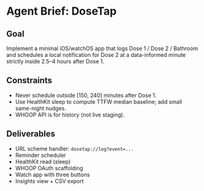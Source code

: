 # Agent Brief: DoseTap

## Goal
Implement a minimal iOS/watchOS app that logs Dose 1 / Dose 2 / Bathroom and schedules a local notification for Dose 2 at a data-informed minute strictly inside 2.5–4 hours after Dose 1.

## Constraints
- Never schedule outside [150, 240] minutes after Dose 1.
- Use HealthKit sleep to compute TTFW median baseline; add small same-night nudges.
- WHOOP API is for history (not live staging).

## Deliverables
- URL scheme handler: `dosetap://log?event=...`
- Reminder scheduler
- HealthKit read (sleep)
- WHOOP OAuth scaffolding
- Watch app with three buttons
- Insights view + CSV export
